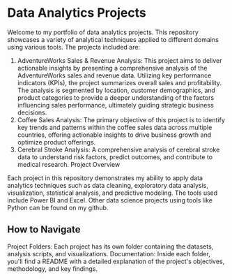 # Data Analytics Projects
Welcome to my portfolio of data analytics projects. This repository showcases a variety of analytical techniques applied to different domains using various tools. The projects included are:

1. AdventureWorks Sales & Revenue Analysis: This project aims to deliver actionable insights by presenting a comprehensive analysis of the AdventureWorks sales and revenue data. Utilizing key performance indicators (KPIs), the project summarizes overall sales and profitability. The analysis is segmented by location, customer demographics, and product categories to provide a deeper understanding of the factors influencing sales performance, ultimately guiding strategic business decisions.
2. Coffee Sales Analysis: The primary objective of this project is to identify key trends and patterns within the coffee sales data across multiple countries, offering actionable insights to drive business growth and optimize product offerings.
3. Cerebral Stroke Analysis: A comprehensive analysis of cerebral stroke data to understand risk factors, predict outcomes, and contribute to medical research.
Project Overview

Each project in this repository demonstrates my ability to apply data analytics techniques such as data cleaning, exploratory data analysis, visualization, statistical analysis, and predictive modeling. The tools used include Power BI and Excel. Other data science projects using tools like Python can be found on my github.

## How to Navigate
Project Folders: Each project has its own folder containing the datasets, analysis scripts, and visualizations.
Documentation: Inside each folder, you'll find a README with a detailed explanation of the project's objectives, methodology, and key findings.
